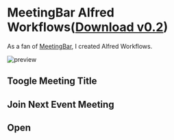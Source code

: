 # MeetingBar Alfred Workflows([Download v0.2](https://github.com/walkersumida/alfredworkflow-meeting-bar/releases/download/v0.2/MeetingBar.alfredworkflow))

As a fan of [MeetingBar](https://github.com/leits/MeetingBar), I created Alfred Workflows.

![preview](https://user-images.githubusercontent.com/12683375/154829978-fb36c716-5d3f-4fc3-9c9f-8d7637b47061.gif)

## Toogle Meeting Title

## Join Next Event Meeting

## Open
